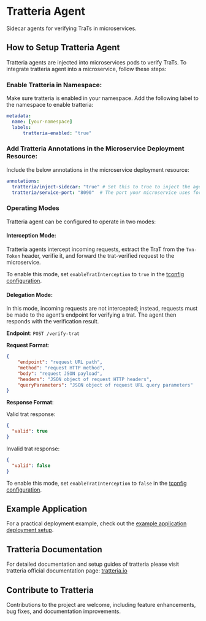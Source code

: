 # Tratteria Agent

Sidecar agents for verifying TraTs in microservices.

## How to Setup Tratteria Agent

Tratteria agents are injected into microservices pods to verify TraTs. To integrate tratteria agent into a microservice, follow these steps:

### Enable Tratteria in Namespace:

Make sure tratteria is enabled in your namespace. Add the following label to the namespace to enable tratteria:

```yaml
metadata:
  name: [your-namespace]
  labels:
      tratteria-enabled: "true"
```

### Add Tratteria Annotations in the Microservice Deployment Resource:

Include the below annotations in the microservice deployment resource:

```yaml
annotations:
  tratteria/inject-sidecar: "true" # Set this to true to inject the agent
  tratteria/service-port: "8090"  # The port your microservice uses for incoming requests
```

### Operating Modes

Tratteria agent can be configured to operate in two modes:

#### Interception Mode:

Tratteria agents intercept incoming requests, extract the TraT from the `Txn-Token` header, verifie it, and forward the trat-verified request to the microservice.

To enable this mode, set `enableTratInterception` to `true` in the [tconfig configuration](https://github.com/tratteria/tconfigd/tree/main/installation#2-configure-tconfigd).

#### Delegation Mode:

In this mode, incoming requests are not intercepted; instead, requests must be made to the agent’s endpoint for verifying a trat. The agent then responds with the verification result.

**Endpoint**: `POST /verify-trat`

**Request Format**:
```json
{
    "endpoint": "request URL path",
    "method": "request HTTP method",
    "body": "request JSON payload",
    "headers": "JSON object of request HTTP headers",
    "queryParameters": "JSON object of request URL query parameters"
}
```

**Response Format**:

Valid trat response:

```json
{
  "valid": true
}
```

Invalid trat response:

```json
{
  "valid": false
}
```

To enable this mode, set `enableTratInterception` to `false` in the [tconfig configuration](https://github.com/tratteria/tconfigd/tree/main/installation#2-configure-tconfigd).

## Example Application
For a practical deployment example, check out the [example application deployment setup](https://github.com/tratteria/example-application/tree/main/deploy).

## Tratteria Documentation
For detailed documentation and setup guides of tratteria please visit tratteria official documentation page: [tratteria.io](https://tratteria.io)

## Contribute to Tratteria
Contributions to the project are welcome, including feature enhancements, bug fixes, and documentation improvements.